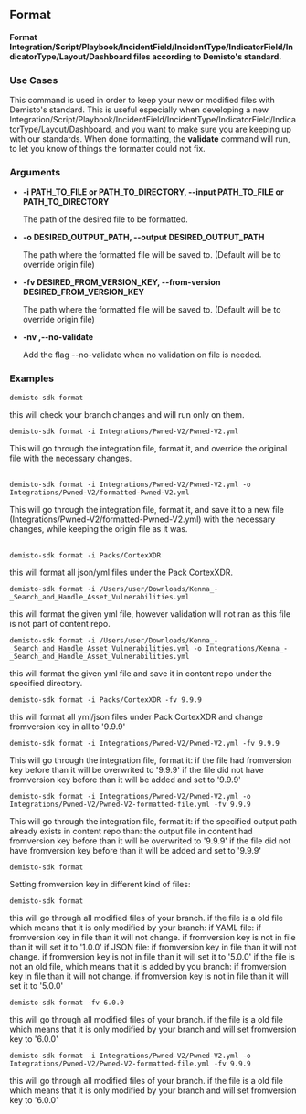 ## Format

**Format Integration/Script/Playbook/IncidentField/IncidentType/IndicatorField/IndicatorType/Layout/Dashboard
        files according to Demisto's standard.**

### Use Cases
This command is used in order to keep your new or modified files with Demisto's standard. This is useful especially
when developing a new Integration/Script/Playbook/IncidentField/IncidentType/IndicatorField/IndicatorType/Layout/Dashboard,
and you want to make sure you are keeping up with our standards.
When done formatting, the **validate** command will run, to let you know of things the formatter could not fix.


### Arguments
* **-i PATH_TO_FILE or PATH_TO_DIRECTORY, --input PATH_TO_FILE or PATH_TO_DIRECTORY**

    The path of the desired file to be formatted.

* **-o DESIRED_OUTPUT_PATH, --output DESIRED_OUTPUT_PATH**

    The path where the formatted file will be saved to. (Default will be to override origin file)

* **-fv DESIRED_FROM_VERSION_KEY, --from-version DESIRED_FROM_VERSION_KEY**

    The path where the formatted file will be saved to. (Default will be to override origin file)

* **-nv ,--no-validate**

   Add the flag --no-validate when no validation on file is needed.

### Examples
```
demisto-sdk format
```
this will check your branch changes and will run only on them.

```
demisto-sdk format -i Integrations/Pwned-V2/Pwned-V2.yml
```
This will go through the integration file, format it, and override the original file with the necessary changes.
<br/><br/>

```
demisto-sdk format -i Integrations/Pwned-V2/Pwned-V2.yml -o Integrations/Pwned-V2/formatted-Pwned-V2.yml
```
This will go through the integration file, format it, and save it to a new file
(Integrations/Pwned-V2/formatted-Pwned-V2.yml) with the necessary changes, while keeping the origin file as it was.
<br/><br/>

```
demisto-sdk format -i Packs/CortexXDR
```
this will format all json/yml files under the Pack CortexXDR.

```
demisto-sdk format -i /Users/user/Downloads/Kenna_-_Search_and_Handle_Asset_Vulnerabilities.yml
```
this will format the given yml file, however validation will not ran as this file is not part of content repo.

```
demisto-sdk format -i /Users/user/Downloads/Kenna_-_Search_and_Handle_Asset_Vulnerabilities.yml -o Integrations/Kenna_-_Search_and_Handle_Asset_Vulnerabilities.yml
```
this will format the given yml file and save it in content repo under the specified directory.

```
demisto-sdk format -i Packs/CortexXDR -fv 9.9.9
```
this will format all yml/json files under Pack CortexXDR and change fromversion key in all to '9.9.9'

```
demisto-sdk format -i Integrations/Pwned-V2/Pwned-V2.yml -fv 9.9.9
```
This will go through the integration file, format it:
if the file had fromversion key before than it will be overwrited to '9.9.9'
if the file did not have fromversion key before than it will be added and set to '9.9.9'

```
demisto-sdk format -i Integrations/Pwned-V2/Pwned-V2.yml -o Integrations/Pwned-V2/Pwned-V2-formatted-file.yml -fv 9.9.9
```
This will go through the integration file, format it:
if the specified output path already exists in content repo than:
the output file in content had fromversion key before than it will be overwrited to '9.9.9'
if the file did not have fromversion key before than it will be added and set to '9.9.9'

```
demisto-sdk format
```
Setting fromversion key in different kind of files:
```
demisto-sdk format
```
this will go through all modified files of your branch.
if the file is a old file which means that it is only modified by your branch:
    if YAML file:
        if fromversion key in file than it will not change.
        if fromversion key is not in file than it will set it to '1.0.0'
    if JSON file:
        if fromversion key in file than it will not change.
        if fromversion key is not in file than it will set it to '5.0.0'
if the file is not an old file, which means that it is added by you branch:
    if fromversion key in file than it will not change.
    if fromversion key is not in file than it will set it to '5.0.0'
```
demisto-sdk format -fv 6.0.0
```
this will go through all modified files of your branch.
if the file is a old file which means that it is only modified by your branch and will set fromversion key to '6.0.0'
```
demisto-sdk format -i Integrations/Pwned-V2/Pwned-V2.yml -o Integrations/Pwned-V2/Pwned-V2-formatted-file.yml -fv 9.9.9
```
this will go through all modified files of your branch.
if the file is a old file which means that it is only modified by your branch and will set fromversion key to '6.0.0'

